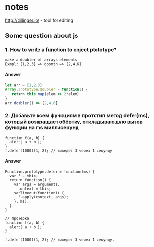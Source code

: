 # notes
http://dillinger.io/ - tool for editing
## Some question about js

### 1. How to write a function to object ptototype?
 ```
 make a doubler of arrays elements
 Exmpl: [1,2,3] => dosmth => [2,4,6]
 ```
 #### Answer
 ```javascript
 let arr = [1,2,3]
 Array.prototype.doubler = function() {
    return this.map(elem => 2*elem)
}
arr.doubler() => [2,4,6]
```
### 2. Добавьте всем функциям в прототип метод defer(ms), который возвращает обёртку, откладывающую вызов функции на ms миллисекунд
```
function f(a, b) {
  alert( a + b );
}
f.defer(1000)(1, 2); // выведет 3 через 1 секунду
```
#### Answer
```
Function.prototype.defer = function(ms) {
  var f = this;
  return function() {
    var args = arguments,
      context = this;
    setTimeout(function() {
      f.apply(context, args);
    }, ms);
  }
}

// проверка
function f(a, b) {
  alert( a + b );
}

f.defer(1000)(1, 2); // выведет 3 через 1 секунду.
```
